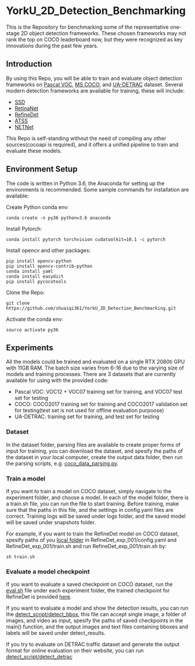 # YorkU_2D_Detection_Benchmarking
This is the Repository for benchmarking some of the representative one-stage 2D object detection frameworks. These chosen frameworks may not rank the top on COCO leaderboard now, but they were recognized as key innovations during the past few years.

## Introduction

By using this Repo, you will be able to train and evaluate object detection frameworks on [Pascal VOC](http://host.robots.ox.ac.uk/pascal/VOC/), [MS COCO](https://cocodataset.org/#home), and [UA-DETRAC](http://detrac-db.rit.albany.edu/) dataset. Several modern detection frameworks are available for training, these will include:
- [SSD](https://arxiv.org/abs/1512.02325)
- [RetinaNet](https://arxiv.org/abs/1708.02002)
- [RefineDet](https://arxiv.org/abs/1711.06897)
- [ATSS](https://arxiv.org/abs/1912.02424)
- [NETNet](https://arxiv.org/abs/2001.06690)

This Repo is self-standing without the need of compiling any other sources(cocoapi is required), and it offers a unified pipeline to train and evaluate these models.


## Environment Setup
The code is written in Python 3.6, the Anaconda for setting up the environments is recommended. Some sample commands for installation are available:

Create Python conda env:
```
conda create -n py36 python=3.6 anaconda
```
Install Pytorch:
```
conda install pytorch torchvision cudatoolkit=10.1 -c pytorch
```
Install opencv and other packages:
```
pip install opencv-python
pip install opencv-contrib-python
conda install yaml
conda install easydict
pip install pycocotools
```
Clone the Repo:
```
git clone https://github.com/shuaiqi361/YorkU_2D_Detection_Benchmarking.git
```
Activate the conda env:
```
source activate py36
```


## Experiments

All the models could be trained and evaluated on a single RTX 2080ti GPU with 11GB RAM. The batch size varies from 6-16 due to the varying size of models and training processes. There are 3 datasets that are currently available for using with the provided code:
- Pascal VOC: VOC12 + VOC07 training set for training, and VOC07 test set for testing
- COCO: COCO2017 training set for training and COCO2017 validation set for testing(test set is not used for offline evaluation purpoose)
- UA-DETRAC: training set for training, and test set for testing

### Dataset
In the dataset folder, parsing files are available to create proper forms of input for training, you can download the dataset, and spesify the paths of the dataset in your local computer, create the output data folder, then run the parsing scripts, e.g. [coco\_data\_parsing.py](https://github.com/shuaiqi361/YorkU_2D_Detection_Benchmarking/blob/master/dataset/coco_data_parsing.py).

### Train a model
If you want to train a model on COCO dataset, simply navigate to the experiment folder, and choose a model. In each of the model folder, there is a train.sh file, you can run the file to start training. Before training, make sure that the paths in this file, and the settings in config.yaml files are correct. Training logs will be saved under logs folder, and the saved model will be saved under snapshots folder.

For example, if you want to train the RefineDet model on COCO dataset, spesify paths of you [local folder](https://github.com/shuaiqi361/YorkU_2D_Detection_Benchmarking/tree/master/experiment/RefineDet_exp_001) in RefineDet\_exp\_001/config.yaml and RefineDet\_exp\_001/train.sh and run RefineDet\_exp\_001/train.sh by:
```
sh train.sh
```

### Evaluate a model checkpoint
If you want to evaluate a saved checkpoint on COCO dataset, run the [eval.sh](https://github.com/shuaiqi361/YorkU_2D_Detection_Benchmarking/blob/master/experiment/SSD512_exp_001/eval.sh) file under each experiment folder, the trained checkpoint for RefineDet is provided [here](https://drive.google.com/file/d/1o-O50gHJ-FVGbugzRrAXGiRos60Ndexn/view?usp=sharing).

If you want to evaluate a model and show the detection results, you can run the [detect\_script/detect_bbox](https://github.com/shuaiqi361/YorkU_2D_Detection_Benchmarking/blob/master/detect_script/detect_bbox.py), this file can accept single image, a folder of images, and video as input, spesify the paths of saved checkpoints in the main() function, and the output images and text files containing bboxes and labels will be saved under detect_results.

If you try to evaluate on DETRAC traffic dataset and generate the output format for online evaluation on their website, you can run [detect\_script/detect_detrac](https://github.com/shuaiqi361/YorkU_2D_Detection_Benchmarking/blob/master/detect_script/detect_detrac.py)

